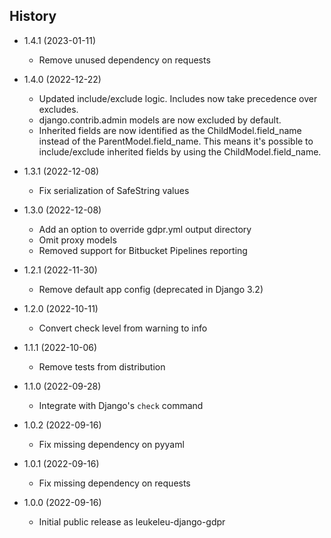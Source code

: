 History
-------

* 1.4.1 (2023-01-11)

  * Remove unused dependency on requests

* 1.4.0 (2022-12-22)

  * Updated include/exclude logic. Includes now take precedence over excludes.
  * django.contrib.admin models are now excluded by default.
  * Inherited fields are now identified as the ChildModel.field_name instead of the ParentModel.field_name.
    This means it's possible to include/exclude inherited fields by using the ChildModel.field_name.

* 1.3.1 (2022-12-08)
  
  * Fix serialization of SafeString values

* 1.3.0 (2022-12-08)

  * Add an option to override gdpr.yml output directory
  * Omit proxy models
  * Removed support for Bitbucket Pipelines reporting

* 1.2.1 (2022-11-30)

  * Remove default app config (deprecated in Django 3.2)

* 1.2.0 (2022-10-11)

  * Convert check level from warning to info

* 1.1.1 (2022-10-06)

  * Remove tests from distribution

* 1.1.0 (2022-09-28)

  * Integrate with Django's `check` command

* 1.0.2 (2022-09-16)

  * Fix missing dependency on pyyaml

* 1.0.1 (2022-09-16)

  * Fix missing dependency on requests

* 1.0.0 (2022-09-16)

  * Initial public release as leukeleu-django-gdpr
